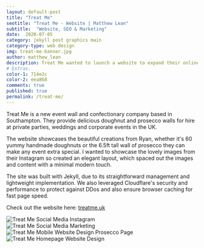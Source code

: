 ```yaml
---
layout: default-post
title: "Treat Me"
seotitle: "Treat Me - Website | Matthew Lean"
subtitle:  "Website, SEO & Marketing"
date:  2020-07-05
category: jekyll post graphics main
category-type: web design
img: treat-me-banner.jpg
author: matthew_lean
description: Treat Me wanted to launch a website to expand their online presence and reach new customers through Social Media Marketing. I worked with them to build a website and startup their business, advising with content creation and SEO. 
# Extras.
color-1: 714e2c
color-2: eea868
comments: true
published: true
permalink: /treat-me/
---
```


Treat Me is a new event wall and confectionary company based in Southampton. They provide delicious doughnut and prosecco walls for hire at private parties, weddings and corporate events in the UK.      

The website showcases the beautiful creations from Ryan, whether it's 60 yummy handmade doughnuts or the 6.5ft tall wall of prosecco they can make any event extra special. I wanted to showcase the lovely images from their Instagram so created an elegant layout, which spaced out the images and content with a minimal modern touch.

The site was built with Jekyll, due to its straightforward management and lightweight implementation. We also leveraged Cloudflare's security and performance to protect against DDos and also ensure browser caching for fast page speed. 

Check out the website here: <a target="_blank" href="https://www.treatme.uk/">treatme.uk</a> 

<div href="#" data-featherlight="{{ site.url }}/assets/site-post/treat-me-social.jpg" class="img"><img alt="Treat Me Social Media Instagram" src="{{ site.url }}/assets/site-post/treat-me-social.jpg"></div>

<div href="#" data-featherlight="{{ site.url }}/assets/site-post/treat-me-mobile-doughnut-screens.png" class="img"><img alt="Treat Me Social Media Marketing" src="{{ site.url }}/assets/site-post/treat-me-mobile-doughnut-screens.png"></div>

<div href="#" data-featherlight="{{ site.url }}/assets/site-post/treat-me-mobile-prosecco-screens.png" class="img"><img alt="Treat Me Mobile Website Design Prosecco Page" src="{{ site.url }}/assets/site-post/treat-me-mobile-prosecco-screens.png"></div>

<div href="#" data-featherlight="{{ site.url }}/assets/site-post/treat-me-homepage-design.jpg" class="img"><img alt="Treat Me Homepage Website Design" src="{{ site.url }}/assets/site-post/treat-me-homepage-design.jpg"></div>






